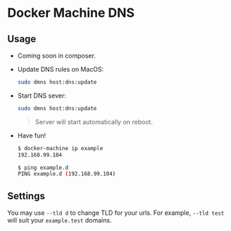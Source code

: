 # Docker Machine DNS

## Usage
- Coming soon in composer.

- Update DNS rules on MacOS:
	```bash
	sudo dmns host:dns:update
	```

- Start DNS sever:
	```bash
	sudo dmns host:dns:update
	```
	> Server will start automatically on reboot.

- Have fun!
	```bash
	$ docker-machine ip example
	192.168.99.104

	$ ping example.d
	PING example.d (192.168.99.104)
	```

## Settings
You may use `--tld d` to change TLD for your urls. For example, `--tld test` will suit your `example.test` domains. 